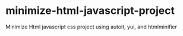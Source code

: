 # minimize-html-javascript-project
Minimize Html javascript css project using autoit, yui, and htmlminifier
